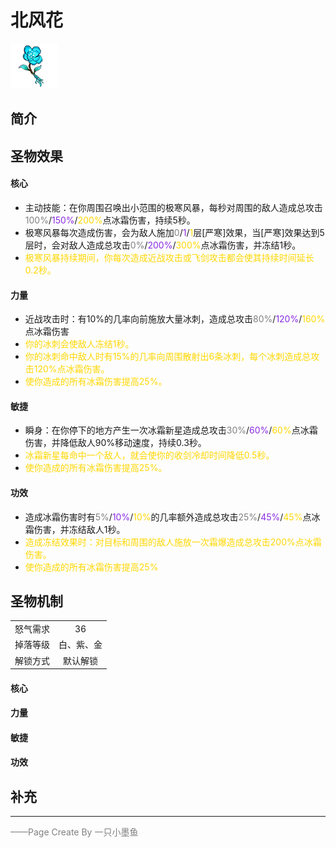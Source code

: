 # 北风花
![北风花](../Img/Texture2D_Potion/北风花.png)
## 简介
## 圣物效果
#### **核心**  
- 主动技能：在你周围召唤出小范围的极寒风暴，每秒对周围的敌人造成总攻击<font color=gray>100%</font>/<font color=BlueViolet>150%</font>/<font color=gold>200%</font>点冰霜伤害，持续5秒。
- 极寒风暴每次造成伤害，会为敌人施加<font color=gray>0</font>/<font color=BlueViolet>1</font>/<font color=gold>1</font>层[严寒]效果，当[严寒]效果达到5层时，会对敌人造成总攻击<font color=gray>0%</font>/<font color=BlueViolet>200%</font>/<font color=gold>300%</font>点冰霜伤害，并冻结1秒。
- <font color=gold>极寒风暴持续期间，你每次造成近战攻击或飞剑攻击都会使其持续时间延长0.2秒。</font>
#### **力量** 
- 近战攻击时：有10%的几率向前施放大量冰刺，造成总攻击<font color=gray>80%</font>/<font color=BlueViolet>120%</font>/<font color=gold>160%</font>点冰霜伤害
- <font color=gold>你的冰刺会使敌人冻结1秒。</font>
- <font color=gold>你的冰刺命中敌人时有15%的几率向周围散射出6条冰刺，每个冰刺造成总攻击120%点冰霜伤害。</font>
- <font color=gold>使你造成的所有冰霜伤害提高25%。</font>
#### **敏捷**
- 瞬身：在你停下的地方产生一次冰霜新星造成总攻击<font color=gray>30%</font>/<font color=BlueViolet>60%</font>/<font color=gold>60%</font>点冰霜伤害，并降低敌人90%移动速度，持续0.3秒。
- <font color=gold>冰霜新星每命中一个敌人，就会使你的收剑冷却时间降低0.5秒。</font>
- <font color=gold>使你造成的所有冰霜伤害提高25%。</font>
#### **功效**
- 造成冰霜伤害时有<font color=gray>5%</font>/<font color=BlueViolet>10%</font>/<font color=gold>10%</font>的几率额外造成总攻击<font color=gray>25%</font>/<font color=BlueViolet>45%</font>/<font color=gold>45%</font>点冰霜伤害，并冻结敌人1秒。
- <font color=gold>造成冻结效果时：对目标和周围的敌人施放一次霜爆造成总攻击200%点冰霜伤害。</font>
- <font color=gold>使你造成的所有冰霜伤害提高25%</font>

## 圣物机制
|||
| :----: | :----: |
|怒气需求|36|
|掉落等级|白、紫、金|
|解锁方式|默认解锁|

#### **核心**

#### **力量**

#### **敏捷**

#### **功效**


## 补充

---

<font color=grey>——Page Create By 一只小墨鱼</font>
